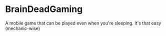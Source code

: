 # BrainDeadGaming
 A mobile game that can be played even when you're sleeping. It's that easy (mechanic-wise)
